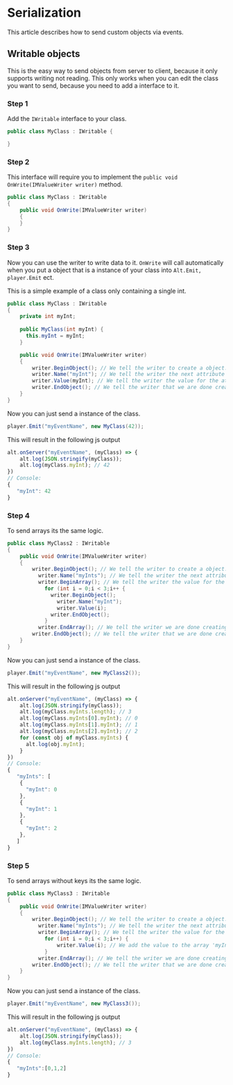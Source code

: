 # Serialization

This article describes how to send custom objects via events.

## Writable objects

This is the easy way to send objects from server to client, because it only supports writing not reading.
This only works when you can edit the class you want to send, because you need to add a interface to it.

### Step 1

Add the ```IWritable``` interface to your class.

```csharp
public class MyClass : IWritable {

}
```

### Step 2

This interface will require you to implement the ```public void OnWrite(IMValueWriter writer)``` method.

```csharp
public class MyClass : IWritable
{
    public void OnWrite(IMValueWriter writer)
    {
    }
}
```

### Step 3

Now you can use the writer to write data to it. ```OnWrite``` will call automatically when you put a object that is a instance of your class into ```Alt.Emit, player.Emit``` ect.  

 This is a simple example of a class only containing a single int.

```csharp
public class MyClass : IWritable
{
    private int myInt;
    
    public MyClass(int myInt) {
      this.myInt = myInt;
    }

    public void OnWrite(IMValueWriter writer)
    {
        writer.BeginObject(); // We tell the writer to create a object.
        writer.Name("myInt"); // We tell the writer the next attribute of the object has the name 'myInt'.
        writer.Value(myInt); // We tell the writer the value for the attribute 'myInt'.
        writer.EndObject(); // We tell the writer that we are done creating the object.
    }
}
```
Now you can just send a instance of the class.

```csharp
player.Emit("myEventName", new MyClass(42));
```

This will result in the following js output
```js
alt.onServer("myEventName", (myClass) => {
    alt.log(JSON.stringify(myClass));
    alt.log(myClass.myInt); // 42
})
// Console:
{
   "myInt": 42
}
```

### Step 4 

To send arrays its the same logic.

```csharp
public class MyClass2 : IWritable
{
    public void OnWrite(IMValueWriter writer)
    {
        writer.BeginObject(); // We tell the writer to create a object.
          writer.Name("myInts"); // We tell the writer the next attribute of the object has the name 'myInts'.
          writer.BeginArray(); // We tell the writer the value for the attribute 'myInts' is a array.
            for (int i = 0;i < 3;i++ {
              writer.BeginObject();
                writer.Name("myInt");
                writer.Value(i);
              writer.EndObject();
            }
          writer.EndArray(); // We tell the writer we are done creating the array
        writer.EndObject(); // We tell the writer that we are done creating the object.
    }
}
```

Now you can just send a instance of the class.

```csharp
player.Emit("myEventName", new MyClass2());
```

This will result in the following js output
```js
alt.onServer("myEventName", (myClass) => {
    alt.log(JSON.stringify(myClass));
    alt.log(myClass.myInts.length); // 3
    alt.log(myClass.myInts[0].myInt); // 0
    alt.log(myClass.myInts[1].myInt); // 1
    alt.log(myClass.myInts[2].myInt); // 2
    for (const obj of myClass.myInts) {
      alt.log(obj.myInt);
    }
})
// Console:
{
   "myInts": [
    {
      "myInt": 0
    },
    {
      "myInt": 1
    },
    {
      "myInt": 2
    },
   ]
}
```

### Step 5 

To send arrays without keys its the same logic.

```csharp
public class MyClass3 : IWritable
{
    public void OnWrite(IMValueWriter writer)
    {
        writer.BeginObject(); // We tell the writer to create a object.
          writer.Name("myInts"); // We tell the writer the next attribute of the object has the name 'myInts'.
          writer.BeginArray(); // We tell the writer the value for the attribute 'myInts' is a array.
            for (int i = 0;i < 3;i++) {
                writer.Value(i); // We add the value to the array 'myInts'
            }
          writer.EndArray(); // We tell the writer we are done creating the array
        writer.EndObject(); // We tell the writer that we are done creating the object.
    }
}
```

Now you can just send a instance of the class.

```csharp
player.Emit("myEventName", new MyClass3());
```

This will result in the following js output
```js
alt.onServer("myEventName", (myClass) => {
    alt.log(JSON.stringify(myClass));
    alt.log(myClass.myInts.length); // 3
})
// Console:
{
   "myInts":[0,1,2]
}
```
